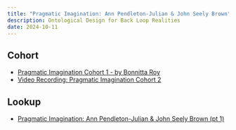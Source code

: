 ```yaml
---
title: "Pragmatic Imagination: Ann Pendleton-Julian & John Seely Brown"
description: Ontological Design for Back Loop Realities
date: 2024-10-11
---
```


## Cohort

- [Pragmatic Imagination Cohort 1 - by Bonnitta Roy](https://bonnittaroy.substack.com/p/pragmatic-imagination-cohort-1/comments)
- [Video Recording: Pragmatic Imagination Cohort 2](https://bonnittaroy.substack.com/p/video-recording-pragmatic-imagination/comments)

## Lookup

- [Pragmatic Imagination: Ann Pendleton-Julian & John Seely Brown (pt 1)](https://bonnittaroy.substack.com/p/pragmatic-imagination-ann-pendleton)

